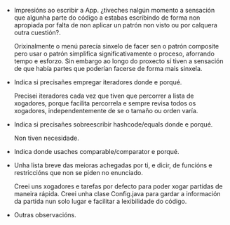 - Impresións  ao escribir a App. ¿tiveches nalgún momento a sensación  que algunha parte do código a estabas escribindo de forma non apropiada por falta de non aplicar un patrón non visto ou por calquera outra cuestión?.

    Orixinalmente o menú parecía sinxelo de facer sen o patrón composite pero usar o patrón simplifica significativamente o proceso, aforrando tempo e esforzo. Sin embargo ao longo do proxecto sí tiven a sensación de que había partes que poderían facerse de forma mais sinxela.

- Indica si precisañes empregar iteradores donde e porqué.

    Precisei iteradores cada vez que tiven que percorrer a lista de xogadores, porque facilita percorrela e sempre revisa todos os xogadores, independentemente de se o tamaño ou orden varía.

- Indica si precisañes sobreescribir hashcode/equals donde e porqué.

    Non tiven necesidade.

- Indica donde usaches comparable/comparator e porqué.



- Unha lista breve das meioras achegadas por ti,  e dicir, de funcións e restriccións que non se piden no enunciado. 

    Creei uns xogadores e tarefas por defecto para poder xogar partidas de maneira rápida.
    Creei unha clase Config.java para gardar a información da partida nun solo lugar e facilitar a lexibilidade do código.

- Outras observacións.


